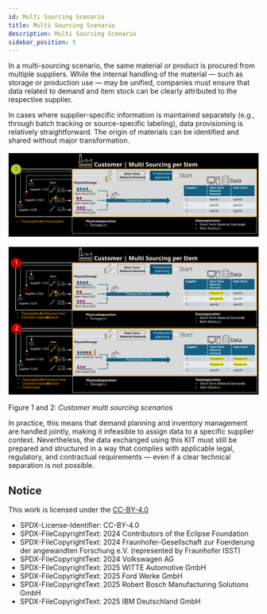 ```yaml
---
id: Multi Sourcing Scenario
title: Multi Sourcing Scenario
description: Multi Sourcing Scenario
sidebar_position: 5
---
```


In a multi-sourcing scenario, the same material or product is procured from multiple suppliers. While the internal handling of the material — such as storage or production use — may be unified, companies must ensure that data related to demand and item stock can be clearly attributed to the respective supplier.

In cases where supplier-specific information is maintained separately (e.g., through batch tracking or source-specific labeling), data provisioning is relatively straightforward. The origin of materials can be identified and shared without major transformation.

![customer-multi-sourcing-part1](../../assets/customer-multi-sourcing-part1.svg)

![customer-multi-sourcing-part2](../../assets/customer-multi-sourcing-part2.svg)

Figure 1 and 2: *Customer multi sourcing scenarios*

In practice, this means that demand planning and inventory management are handled jointly, making it infeasible to assign data to a specific supplier context. Nevertheless, the data exchanged using this KIT must still be prepared and structured in a way that complies with applicable legal, regulatory, and contractual requirements — even if a clear technical separation is not possible.

## Notice

This work is licensed under the [CC-BY-4.0](https://creativecommons.org/licenses/by/4.0/legalcode)

- SPDX-License-Identifier: CC-BY-4.0  
- SPDX-FileCopyrightText: 2024 Contributors of the Eclipse Foundation  
- SPDX-FileCopyrightText: 2024 Fraunhofer-Gesellschaft zur Foerderung der angewandten Forschung e.V. (represented by Fraunhofer ISST)  
- SPDX-FileCopyrightText: 2024 Volkswagen AG  
- SPDX-FileCopyrightText: 2025 WITTE Automotive GmbH  
- SPDX-FileCopyrightText: 2025 Ford Werke GmbH  
- SPDX-FileCopyrightText: 2025 Robert Bosch Manufacturing Solutions GmbH  
- SPDX-FileCopyrightText: 2025 IBM Deutschland GmbH  
